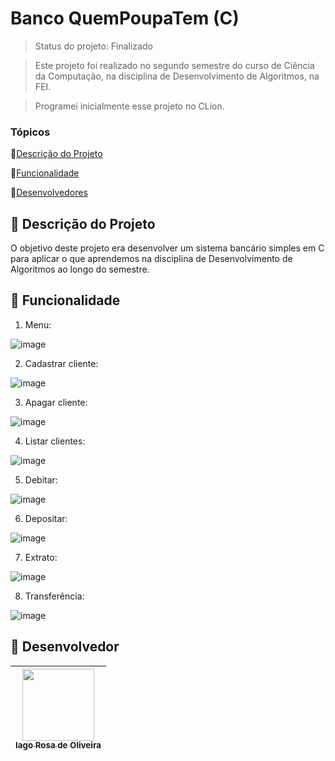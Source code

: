 # Banco QuemPoupaTem (C)

> Status do projeto: Finalizado

> Este projeto foi realizado no segundo semestre do curso de Ciência da Computação, na disciplina de Desenvolvimento de Algoritmos, na FEI.

> Programei inicialmente esse projeto no CLion.

### Tópicos

🔹[Descrição do Projeto](#pencil-descrição-do-projeto)

🔹[Funcionalidade](#mag_right-funcionalidade)

🔹[Desenvolvedores](#busts_in_silhouette-desenvolvedores)

## :pencil: Descrição do Projeto
O objetivo deste projeto era desenvolver um sistema bancário simples em C para aplicar o que aprendemos na disciplina de Desenvolvimento de Algoritmos ao longo do semestre.

## :mag_right: Funcionalidade
1. Menu:

![image](https://github.com/iagorosa28/banco_c/assets/125699322/0200e765-09ec-4f18-b00b-3a937543020f)

2. Cadastrar cliente:

![image](https://github.com/iagorosa28/banco_c/assets/125699322/d4612ef5-3955-4493-bf7e-ee4c79646f41)

3. Apagar cliente:

![image](https://github.com/iagorosa28/banco_c/assets/125699322/5ebbe167-f346-47d5-b1c3-2a2829c488a0)

4. Listar clientes:

![image](https://github.com/iagorosa28/banco_c/assets/125699322/aca1f291-6036-4e4a-83dd-d66fe8e47da0)

5. Debitar:

![image](https://github.com/iagorosa28/banco_c/assets/125699322/aa6ef37c-d228-4b63-9e4b-e6a7e73b72fc)

6. Depositar:

![image](https://github.com/iagorosa28/banco_c/assets/125699322/602c0137-b2ba-4287-b283-db9ca5a43bda)

7. Extrato:

![image](https://github.com/iagorosa28/banco_c/assets/125699322/b7707b68-6295-4fee-9039-bea2b4c26bd4)

8. Transferência:

![image](https://github.com/iagorosa28/banco_c/assets/125699322/b7214b3b-d7d1-4702-8230-5c973b80c3f9)

## :busts_in_silhouette: Desenvolvedor
| [<img loading="lazy" src="https://github.com/Mariah-Gomes/ProjetoCompMovel1/assets/141663285/66d7e656-b9e4-43b7-94fa-931b736df881" width=115><br><sub>Iago Rosa de Oliveira</sub>](https://github.com/iagorosa28) |
| :---: |
